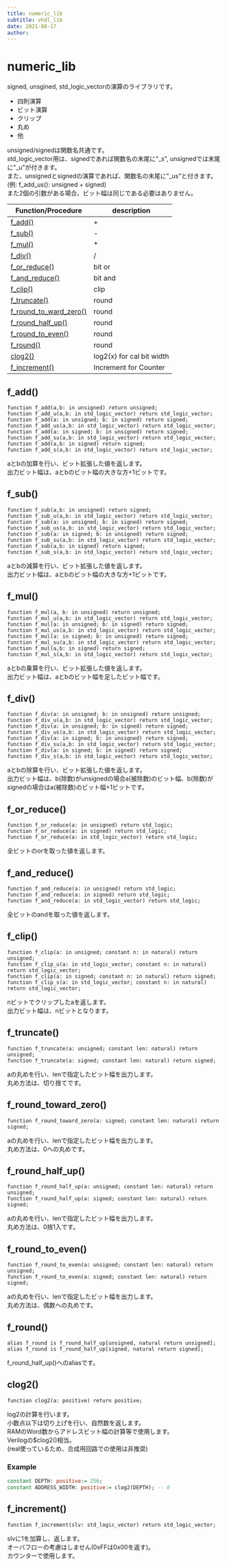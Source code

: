 ```yaml
---
title: numeric_lib
subtitle: vhdl_lib
date: 2021-08-17
author: 
---
```


# numeric_lib
signed, unsgined, std_logic_vectorの演算のライブラリです。  
- 四則演算  
- ビット演算
- クリップ  
- 丸め  
- 他  

unsigned/signedは関数名共通です。  
std_logic_vector用は、signedであれば関数名の末尾に"_s", unsignedでは末尾に"_u"が付きます。  
また、unsignedとsignedの演算であれば、関数名の末尾に"_us"と付きます。  
(例: f_add_us(): unsigned + signed)  
また2個の引数がある場合、ビット幅は同じである必要はありません。  

| Function/Procedure | description|
| - | - |
| [f_add()](#f_add) | + |
| [f_sub()](#f_sub) | - |
| [f_mul()](#f_mul) | * |
| [f_div()](#f_div) | / |
| [f_or_reduce()](#f_or_reduce) | bit or |
| [f_and_reduce()](#f_and_reduce) | bit and |
| [f_clip()](#f_clip) | clip |
| [f_truncate()](#f_truncate) | round |
| [f_round_to_ward_zero()](#f_round_to_ward_zero) | round |
| [f_round_half_up()](#f_round_half_up) | round |
| [f_round_to_even()](#f_round_to_even) | round |
| [f_round()](#f_round) | round |
| [clog2()](#clog2) | log2(x) for cal bit width |
| [f_increment()](#f_increment) | Increment for Counter |


## f_add()
`function f_add(a,b: in unsigned) return unsigned;`  
`function f_add_u(a,b: in std_logic_vector) return std_logic_vector;`  
`function f_add(a: in unsigned; b: in signed) return signed;`  
`function f_add_us(a,b: in std_logic_vector) return std_logic_vector;`  
`function f_add(a: in signed; b: in unsigned) return signed;`  
`function f_add_su(a,b: in std_logic_vector) return std_logic_vector;`  
`function f_add(a,b: in signed) return signed;`  
`function f_add_s(a,b: in std_logic_vector) return std_logic_vector;`  

aとbの加算を行い、ビット拡張した値を返します。  
出力ビット幅は、aとbのビット幅の大きな方+1ビットです。  

## f_sub()
`function f_sub(a,b: in unsigned) return signed;`  
`function f_sub_u(a,b: in std_logic_vector) return std_logic_vector;`  
`function f_sub(a: in unsigned; b: in signed) return signed;`  
`function f_sub_us(a,b: in std_logic_vector) return std_logic_vector;`  
`function f_sub(a: in signed; b: in unsigned) return signed;`  
`function f_sub_su(a,b: in std_logic_vector) return std_logic_vector;`  
`function f_sub(a,b: in signed) return signed;`  
`function f_sub_s(a,b: in std_logic_vector) return std_logic_vector;`  

aとbの減算を行い、ビット拡張した値を返します。  
出力ビット幅は、aとbのビット幅の大きな方+1ビットです。  

## f_mul()
`function f_mul(a, b: in unsigned) return unsigned;`  
`function f_mul_u(a,b: in std_logic_vector) return std_logic_vector;`  
`function f_mul(a: in unsigned; b: in signed) return signed;`  
`function f_mul_us(a,b: in std_logic_vector) return std_logic_vector;`  
`function f_mul(a: in signed; b: in unsigned) return signed;`  
`function f_mul_su(a,b: in std_logic_vector) return std_logic_vector;`  
`function f_mul(a,b: in signed) return signed;`  
`function f_mul_s(a,b: in std_logic_vector) return std_logic_vector;`  

aとbの乗算を行い、ビット拡張した値を返します。  
出力ビット幅は、aとbのビット幅を足したビット幅です。  


## f_div()
`function f_div(a: in unsigned; b: in unsigned) return unsigned;`  
`function f_div_u(a,b: in std_logic_vector) return std_logic_vector;`  
`function f_div(a: in unsigned; b: in signed) return signed;`  
`function f_div_us(a,b: in std_logic_vector) return std_logic_vector;`  
`function f_div(a: in signed; b: in unsigned) return signed;`  
`function f_div_su(a,b: in std_logic_vector) return std_logic_vector;`  
`function f_div(a: in signed; b: in signed) return signed;`  
`function f_div_s(a,b: in std_logic_vector) return std_logic_vector;`  

aとbの除算を行い、ビット拡張した値を返します。  
出力ビット幅は、b(除数)がunsignedの場合a(被除数)のビット幅、b(除数)がsignedの場合はa(被除数)のビット幅+1ビットです。

## f_or_reduce()
`function f_or_reduce(a: in unsigned) return std_logic;`  
`function f_or_reduce(a: in signed) return std_logic;`  
`function f_or_reduce(a: in std_logic_vector) return std_logic;`  

全ビットのorを取った値を返します。  

## f_and_reduce()
`function f_and_reduce(a: in unsigned) return std_logic;`  
`function f_and_reduce(a: in signed) return std_logic;`  
`function f_and_reduce(a: in std_logic_vector) return std_logic;`  

全ビットのandを取った値を返します。  

## f_clip()
`function f_clip(a: in unsigned; constant n: in natural) return unsigned;`  
`function f_clip_u(a: in std_logic_vector; constant n: in natural) return std_logic_vector;`  
`function f_clip(a: in signed; constant n: in natural) return signed;`  
`function f_clip_s(a: in std_logic_vector; constant n: in natural) return std_logic_vector;`  

nビットでクリップしたaを返します。  
出力ビット幅は、nビットとなります。  

## f_truncate()
`function f_truncate(a: unsigned; constant len: natural) return unsigned;`  
`function f_truncate(a: signed; constant len: natural) return signed;`  

aの丸めを行い、lenで指定したビット幅を出力します。  
丸め方法は、切り捨てです。  

## f_round_toward_zero()
`function f_round_toward_zero(a: signed; constant len: natural) return signed;`  

aの丸めを行い、lenで指定したビット幅を出力します。  
丸め方法は、0への丸めです。  

## f_round_half_up()
`function f_round_half_up(a: unsigned; constant len: natural) return unsigned;`  
`function f_round_half_up(a: signed; constant len: natural) return signed;`  

aの丸めを行い、lenで指定したビット幅を出力します。  
丸め方法は、0捨1入です。  

## f_round_to_even()
`function f_round_to_even(a: unsigned; constant len: natural) return unsigned;`  
`function f_round_to_even(a: signed; constant len: natural) return signed;`  

aの丸めを行い、lenで指定したビット幅を出力します。  
丸め方法は、偶数への丸めです。  


## f_round()
`alias f_round is f_round_half_up[unsigned, natural return unsigned];`  
`alias f_round is f_round_half_up[signed, natural return signed];`  

f_round_half_up()へのaliasです。  

## clog2()
`function clog2(a: positive) return positive;`  

log2の計算を行います。  
小数点以下は切り上げを行い、自然数を返します。  
RAMのWord数からアドレスビット幅の計算等で使用します。  
Verilogの$clog2()相当。  
(real使っているため、合成用回路での使用は非推奨)  

### Example
```VHDL
constant DEPTH: positive:= 256;
constant ADDRESS_WIDTH: positive:= clog2(DEPTH); -- 8
```

## f_increment()
`function f_increment(slv: std_logic_vector) return std_logic_vector;`  

slvに1を加算し、返します。  
オーバフローの考慮はしません(0xFFは0x00を返す)。  
カウンターで使用します。  
